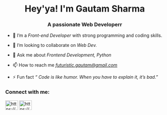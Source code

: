 <h1 align="center"> Hey'ya! I'm Gautam Sharma</h1>
<h3 align="center">A passionate Web Developerr</h3>

- 🌱 I’m a *Front-end Developer* with strong programming and coding skills.

- 👯 I’m looking to collaborate on *Web Dev.*

- 💬 Ask me about *Frontend Development, Python*

- 📫 How to reach me *futuristic.gautam@gmail.com*

- ⚡ Fun fact *“ Code is like humor. When you have to explain it, it’s bad.”*

<h3 align="left">Connect with me:</h3>
<p align="left">
<a href="https://linkedin.com/in/https://www.linkedin.com/in/gautam-sharma33/" target="blank"><img align="center" src="https://img.shields.io/badge/LinkedIn-blue?style=flat&logo=linkedin&labelColor=blue"" alt="https://www.linkedin.com/in/gautam-sharma33/" height="30" width="40" /></a>
<a href="https://www.hackerrank.com/futuristic_gaut1" target="blank"><img align="center" src="https://cdn.jsdelivr.net/npm/simple-icons@3.0.1/icons/hackerrank.svg" alt="https://www.hackerrank.com/futuristic_gaut1" height="30" width="40" /></a>
</p>

